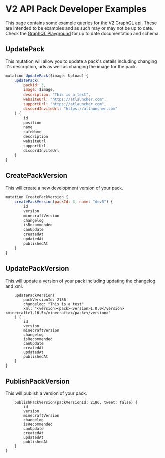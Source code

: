 # V2 API Pack Developer Examples

This page contains some example queries for the V2 GraphQL api. These are intended to be examples and as such may or may
not be up to date. Check the [GraphQL Playground](https://api.atlauncher.com/v2/graphql/playground) for up to date
documentation and schema.

## UpdatePack

This mutation will allow you to update a pack's details including changing it's description, urls as well as changing
the image for the pack.

```js
mutation UpdatePack($image: Upload) {
    updatePack(
        packId: 3,
        image: $image,
        description: "This is a test",
        websiteUrl: "https://atlauncher.com",
        supportUrl: "https://atlauncher.com",
        discordInviteUrl: "https://atlauncher.com"
    ) {
        id
        position
        name
        safeName
        description
        websiteUrl
        supportUrl
        discordInviteUrl
    }
}
```

## CreatePackVersion

This will create a new development version of your pack.

```js
mutation CreatePackVersion {
    createPackVersion(packId: 3, name: "dev5") {
        id
        version
        minecraftVersion
        changelog
        isRecommended
        canUpdate
        createdAt
        updatedAt
        publishedAt
    }
}
```

## UpdatePackVersion

This will update a version of your pack including updating the changelog and xml.

```jsmutation UpdatePackVersion {
    updatePackVersion(
        packVersionId: 2186
        changelog: "This is a test"
        xml: "<version><pack><version>1.0.0</version><minecraft>1.16.5</minecraft></pack></version>"
    ) {
        id
        version
        minecraftVersion
        changelog
        isRecommended
        canUpdate
        createdAt
        updatedAt
        publishedAt
    }
}
```

## PublishPackVersion

This will publish a version of your pack.

```jsmutation PublishPackVersion {
    publishPackVersion(packVersionId: 2186, tweet: false) {
        id
        version
        minecraftVersion
        changelog
        isRecommended
        canUpdate
        createdAt
        updatedAt
        publishedAt
    }
}
```
